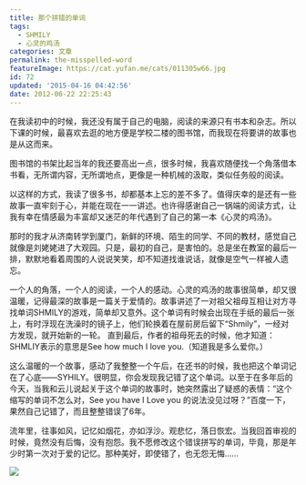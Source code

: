 ```yaml
---
title: 那个拼错的单词
tags:
  - SHMILY
  - 心灵的鸡汤
categories: 文章
permalink: the-misspelled-word
featureImage: https://cat.yufan.me/cats/011305w66.jpg
id: 72
updated: '2015-04-16 04:42:56'
date: 2012-06-22 22:25:43
---
```


在我读初中的时候，我还没有属于自己的电脑，阅读的来源只有书本和杂志。所以下课的时候，最喜欢去逛的地方便是学校二楼的图书馆，而我现在将要讲的故事也是从这而来。

<!--more-->

图书馆的书架比起当年的我还要高出一点，很多时候，我喜欢随便找一个角落借本书看，无所谓内容，无所谓地点，更像是一种机械的汲取，类似任务般的阅读。

以这样的方式，我读了很多书，却都基本上忘的差不多了。值得庆幸的是还有一些故事一直牢刻于心，并能在现在一一讲述。也许得感谢自己一锅端的阅读方式，让我有幸在情感最为丰富却又迷茫的年代遇到了自己的第一本《心灵的鸡汤》。

那时的我才从济南转学到厦门，新鲜的环境、陌生的同学、不同的教材，感觉自己就像是刘姥姥进了大观园。只是，最初的自己，是害怕的。总是坐在教室的最后一排，默默地看着周围的人说说笑笑，却不知道找谁说话，就像是空气一样被人遗忘。 

一个人的角落，一个人的阅读，一个人的感动。心灵的鸡汤的故事很简单，却又很温暖，记得最深的故事是一篇关于爱情的。故事讲述了一对祖父祖母互相让对方寻找单词SHMILY的游戏，简单却又意外。这个单词有时候会出现在手纸的最后一张上，有时浮现在洗澡时的镜子上，他们轮换着在屋前房后留下“Shmily”，一经对方发现，就开始新的一轮。 直到最后，作者的祖母死去的时候，他才知道：SHMLIY表示的意思是See how much I love you.（知道我是多么爱你。） 

这么温暖的一个故事，感动了我整整一个午后，在还书的时候，我也把这个单词记在了心底——SYHILY。很明显，你会发现我记错了这个单词。以至于在多年后的今天，当我和云儿说起关于这个单词的故事时，她突然露出了疑惑的表情：“这个缩写的单词不怎么对，See you have I Love you 的说法没见过呀？”百度一下，果然自己记错了，而且整整错误了6年。

流年里，往事如风，记忆如烟花，亦如浮沙。观悲忆，落日恢宏。当我回首审视的时候，竟然没有后悔，没有抱怨。我不愿修改这个错误拼写的单词，毕竟，那是年少时第一次对于爱的记忆。那种美好，即使错了，也无怨无悔……

![](https://cat.yufan.me/cats/011305MUt.jpg)
